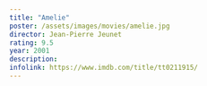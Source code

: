 ```yaml
---
title: "Amelie"
poster: /assets/images/movies/amelie.jpg
director: Jean-Pierre Jeunet
rating: 9.5
year: 2001
description:
infolink: https://www.imdb.com/title/tt0211915/
---
```

